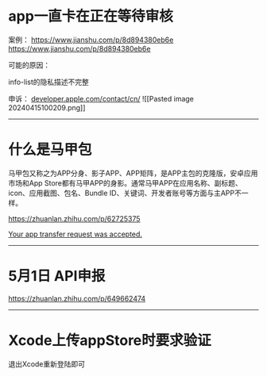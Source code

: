 # app一直卡在正在等待审核

案例：
https://www.jianshu.com/p/8d894380eb6e
https://www.jianshu.com/p/8d894380eb6e

可能的原因：

info-list的隐私描述不完整

申诉： [developer.apple.com/contact/cn/](http://developer.apple.com/contact/cn/)
![[Pasted image 20240415100209.png]]


---

# 什么是马甲包

马甲包又称之为APP分身、影子APP、APP矩阵，是APP主包的克隆版，安卓应用市场和App Store都有马甲APP的身影。通常马甲APP在应用名称、副标题、icon、应用截图、包名、Bundle ID、关键词、开发者账号等方面与主APP不一样。

https://zhuanlan.zhihu.com/p/62725375

[Your app transfer request was accepted.](message:%3C318191746.88703564.1714571513044@email.apple.com%3E)


---

# 5月1日 API申报

https://zhuanlan.zhihu.com/p/649662474


----

# Xcode上传appStore时要求验证

退出Xcode重新登陆即可
